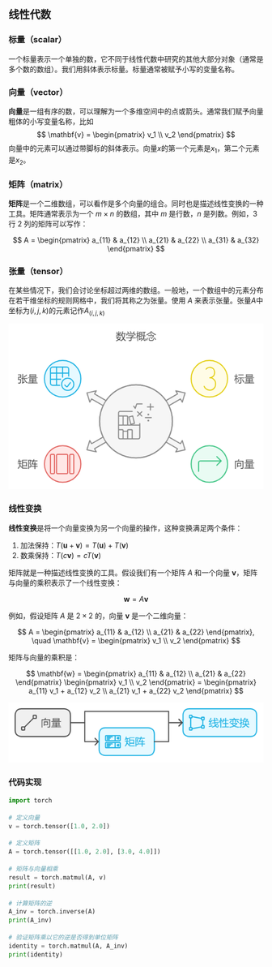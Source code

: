## 线性代数

### 标量（scalar）

一个标量表示一个单独的数，它不同于线性代数中研究的其他大部分对象（通常是多个数的数组）。我们用斜体表示标量。标量通常被赋予小写的变量名称。

### 向量（vector）

**向量**是一组有序的数，可以理解为一个多维空间中的点或箭头。通常我们赋予向量粗体的小写变量名称，比如
$$ \mathbf{v} = \begin{pmatrix} v_1 \\ v_2 \end{pmatrix} $$
向量中的元素可以通过带脚标的斜体表示。向量$x$的第一个元素是$x_1$，第二个元素是$x_2$。

### 矩阵（matrix）
**矩阵**是一个二维数组，可以看作是多个向量的组合。同时也是描述线性变换的一种工具。矩阵通常表示为一个 $m \times n$ 的数组，其中 $m$ 是行数，$n$ 是列数。例如，3 行 2 列的矩阵可以写作：

$$ A = \begin{pmatrix} a_{11} & a_{12} \\ a_{21} & a_{22} \\ a_{31} & a_{32} \end{pmatrix} $$

### 张量（tensor）
​在某些情况下，我们会讨论坐标超过两维的数组。一般地，一个数组中的元素分布在若干维坐标的规则网格中，我们将其称之为张量。使用 $A$ 来表示张量。张量$A$中坐标为$(i,j,k)$的元素记作$A_{(i,j,k)}$

![pics](./pics/线性代数_1.png)


### 线性变换

**线性变换**是将一个向量变换为另一个向量的操作，这种变换满足两个条件：
1. 加法保持：$T(\mathbf{u} + \mathbf{v}) = T(\mathbf{u}) + T(\mathbf{v})$
2. 数乘保持：$T(c \mathbf{v}) = c T(\mathbf{v})$

矩阵就是一种描述线性变换的工具。假设我们有一个矩阵 $A$ 和一个向量 $\mathbf{v}$，矩阵与向量的乘积表示了一个线性变换：

$$ \mathbf{w} = A \mathbf{v} $$

例如，假设矩阵 $A$ 是 $2 \times 2$ 的，向量 $\mathbf{v}$ 是一个二维向量：

$$ A = \begin{pmatrix} a_{11} & a_{12} \\ a_{21} & a_{22} \end{pmatrix}, \quad \mathbf{v} = \begin{pmatrix} v_1 \\ v_2 \end{pmatrix} $$

矩阵与向量的乘积是：

$$ \mathbf{w} = \begin{pmatrix} a_{11} & a_{12} \\ a_{21} & a_{22} \end{pmatrix} \begin{pmatrix} v_1 \\ v_2 \end{pmatrix} = \begin{pmatrix} a_{11} v_1 + a_{12} v_2 \\ a_{21} v_1 + a_{22} v_2 \end{pmatrix} $$

![pics](./pics/线性代数_2.png)


### 代码实现


```python
import torch

# 定义向量
v = torch.tensor([1.0, 2.0])

# 定义矩阵
A = torch.tensor([[1.0, 2.0], [3.0, 4.0]])

# 矩阵与向量相乘
result = torch.matmul(A, v)
print(result)

# 计算矩阵的逆
A_inv = torch.inverse(A)
print(A_inv)

# 验证矩阵乘以它的逆是否得到单位矩阵
identity = torch.matmul(A, A_inv)
print(identity)
```

